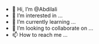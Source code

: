- 👋 Hi, I’m @Abdilali
- 👀 I’m interested in ...
- 🌱 I’m currently learning ...
- 💞️ I’m looking to collaborate on ...
- 📫 How to reach me ...

<!---
Abdilali/Abdilali is a ✨ special ✨ repository because its `README.md` (this file) appears on your GitHub profile.
You can click the Preview link to take a look at your changes.
--->
